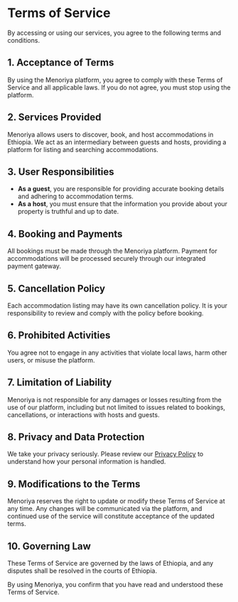 # Terms of Service

By accessing or using our services, you agree to the following terms and conditions.

## 1. Acceptance of Terms
By using the Menoriya platform, you agree to comply with these Terms of Service and all applicable laws. If you do not agree, you must stop using the platform.

## 2. Services Provided
Menoriya allows users to discover, book, and host accommodations in Ethiopia. We act as an intermediary between guests and hosts, providing a platform for listing and searching accommodations.

## 3. User Responsibilities
- **As a guest**, you are responsible for providing accurate booking details and adhering to accommodation terms.
- **As a host**, you must ensure that the information you provide about your property is truthful and up to date.

## 4. Booking and Payments
All bookings must be made through the Menoriya platform. Payment for accommodations will be processed securely through our integrated payment gateway.

## 5. Cancellation Policy
Each accommodation listing may have its own cancellation policy. It is your responsibility to review and comply with the policy before booking.

## 6. Prohibited Activities
You agree not to engage in any activities that violate local laws, harm other users, or misuse the platform.

## 7. Limitation of Liability
Menoriya is not responsible for any damages or losses resulting from the use of our platform, including but not limited to issues related to bookings, cancellations, or interactions with hosts and guests.

## 8. Privacy and Data Protection
We take your privacy seriously. Please review our [Privacy Policy](#) to understand how your personal information is handled.

## 9. Modifications to the Terms
Menoriya reserves the right to update or modify these Terms of Service at any time. Any changes will be communicated via the platform, and continued use of the service will constitute acceptance of the updated terms.

## 10. Governing Law
These Terms of Service are governed by the laws of Ethiopia, and any disputes shall be resolved in the courts of Ethiopia.

By using Menoriya, you confirm that you have read and understood these Terms of Service.